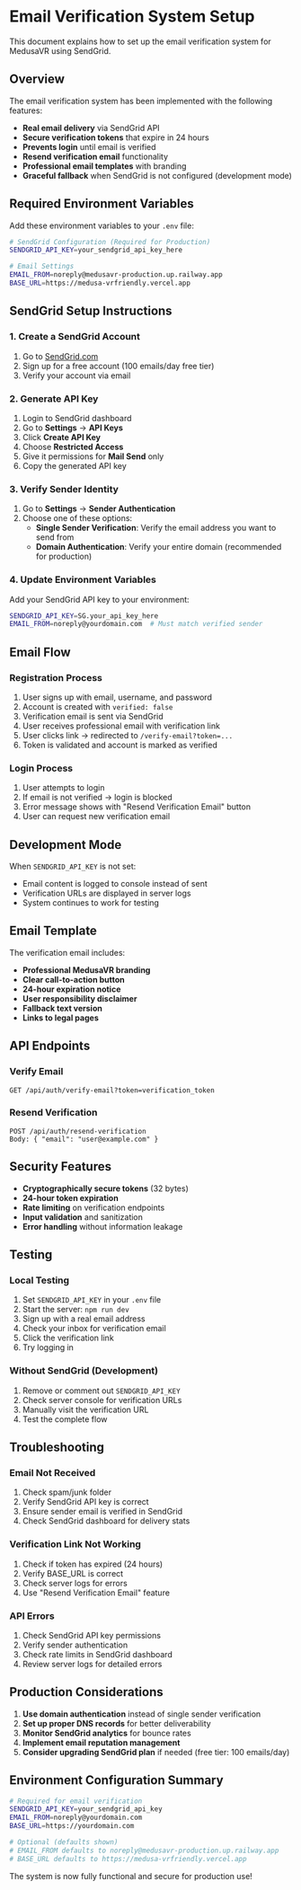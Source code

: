 # Email Verification System Setup

This document explains how to set up the email verification system for MedusaVR using SendGrid.

## Overview

The email verification system has been implemented with the following features:

- **Real email delivery** via SendGrid API
- **Secure verification tokens** that expire in 24 hours
- **Prevents login** until email is verified
- **Resend verification email** functionality
- **Professional email templates** with branding
- **Graceful fallback** when SendGrid is not configured (development mode)

## Required Environment Variables

Add these environment variables to your `.env` file:

```bash
# SendGrid Configuration (Required for Production)
SENDGRID_API_KEY=your_sendgrid_api_key_here

# Email Settings
EMAIL_FROM=noreply@medusavr-production.up.railway.app
BASE_URL=https://medusa-vrfriendly.vercel.app
```

## SendGrid Setup Instructions

### 1. Create a SendGrid Account

1. Go to [SendGrid.com](https://sendgrid.com/)
2. Sign up for a free account (100 emails/day free tier)
3. Verify your account via email

### 2. Generate API Key

1. Login to SendGrid dashboard
2. Go to **Settings** → **API Keys**
3. Click **Create API Key**
4. Choose **Restricted Access**
5. Give it permissions for **Mail Send** only
6. Copy the generated API key

### 3. Verify Sender Identity

1. Go to **Settings** → **Sender Authentication**
2. Choose one of these options:
   - **Single Sender Verification**: Verify the email address you want to send from
   - **Domain Authentication**: Verify your entire domain (recommended for production)

### 4. Update Environment Variables

Add your SendGrid API key to your environment:

```bash
SENDGRID_API_KEY=SG.your_api_key_here
EMAIL_FROM=noreply@yourdomain.com  # Must match verified sender
```

## Email Flow

### Registration Process

1. User signs up with email, username, and password
2. Account is created with `verified: false`
3. Verification email is sent via SendGrid
4. User receives professional email with verification link
5. User clicks link → redirected to `/verify-email?token=...`
6. Token is validated and account is marked as verified

### Login Process

1. User attempts to login
2. If email is not verified → login is blocked
3. Error message shows with "Resend Verification Email" button
4. User can request new verification email

## Development Mode

When `SENDGRID_API_KEY` is not set:

- Email content is logged to console instead of sent
- Verification URLs are displayed in server logs
- System continues to work for testing

## Email Template

The verification email includes:

- **Professional MedusaVR branding**
- **Clear call-to-action button**
- **24-hour expiration notice**
- **User responsibility disclaimer**
- **Fallback text version**
- **Links to legal pages**

## API Endpoints

### Verify Email
```
GET /api/auth/verify-email?token=verification_token
```

### Resend Verification
```
POST /api/auth/resend-verification
Body: { "email": "user@example.com" }
```

## Security Features

- **Cryptographically secure tokens** (32 bytes)
- **24-hour token expiration**
- **Rate limiting** on verification endpoints
- **Input validation** and sanitization
- **Error handling** without information leakage

## Testing

### Local Testing

1. Set `SENDGRID_API_KEY` in your `.env` file
2. Start the server: `npm run dev`
3. Sign up with a real email address
4. Check your inbox for verification email
5. Click the verification link
6. Try logging in

### Without SendGrid (Development)

1. Remove or comment out `SENDGRID_API_KEY`
2. Check server console for verification URLs
3. Manually visit the verification URL
4. Test the complete flow

## Troubleshooting

### Email Not Received

1. Check spam/junk folder
2. Verify SendGrid API key is correct
3. Ensure sender email is verified in SendGrid
4. Check SendGrid dashboard for delivery stats

### Verification Link Not Working

1. Check if token has expired (24 hours)
2. Verify BASE_URL is correct
3. Check server logs for errors
4. Use "Resend Verification Email" feature

### API Errors

1. Check SendGrid API key permissions
2. Verify sender authentication
3. Check rate limits in SendGrid dashboard
4. Review server logs for detailed errors

## Production Considerations

1. **Use domain authentication** instead of single sender verification
2. **Set up proper DNS records** for better deliverability
3. **Monitor SendGrid analytics** for bounce rates
4. **Implement email reputation management**
5. **Consider upgrading SendGrid plan** if needed (free tier: 100 emails/day)

## Environment Configuration Summary

```bash
# Required for email verification
SENDGRID_API_KEY=your_sendgrid_api_key
EMAIL_FROM=noreply@yourdomain.com
BASE_URL=https://yourdomain.com

# Optional (defaults shown)
# EMAIL_FROM defaults to noreply@medusavr-production.up.railway.app
# BASE_URL defaults to https://medusa-vrfriendly.vercel.app
```

The system is now fully functional and secure for production use!
